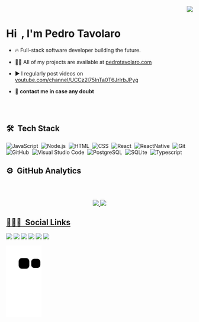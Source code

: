 
<img align="right" height="500em" src="https://raw.githubusercontent.com/gist/PedroTavolaro/b484c57b9ee89ccdcb3e06d0c2c5f18c/raw/c46e94a8a18dc1d6695105046ed57863bd5a4059/githubcard.svg"/>
<h1 align="left">Hi <img src="https://raw.githubusercontent.com/kaueMarques/kaueMarques/master/hi.gif" width="5px" height="45px">, I'm Pedro Tavolaro</h1>



- 🔥 Full-stack software developer building the future. 

- 👨‍💻 All of my projects are available at [pedrotavolaro.com](https://www.pedrotavolaro.com)

- ▶️ I regularly post videos on [youtube.com/channel/UCCz2l75InTa0T6JrIrbJPyg](https://youtube.com/channel/UCCz2l75InTa0T6JrIrbJPyg)

- 💬 **contact me in case any doubt**

<br><br>


## 🛠 &nbsp;Tech Stack

![JavaScript](https://img.shields.io/badge/-JavaScript-05122A?style=flat&logo=javascript)&nbsp;
![Node.js](https://img.shields.io/badge/-Node.js-05122A?style=flat&logo=node.js)&nbsp;
![HTML](https://img.shields.io/badge/-HTML-05122A?style=flat&logo=HTML5)&nbsp;
![CSS](https://img.shields.io/badge/-CSS-05122A?style=flat&logo=CSS3&logoColor=1572B6)&nbsp;
![React](https://img.shields.io/badge/-React-05122A?style=flat&logo=react)&nbsp;
![ReactNative](https://img.shields.io/badge/-ReactNative-05122A?style=flat&logo=react)&nbsp;
![Git](https://img.shields.io/badge/-Git-05122A?style=flat&logo=git)&nbsp;
![GitHub](https://img.shields.io/badge/-GitHub-05122A?style=flat&logo=github)&nbsp;
![Visual Studio Code](https://img.shields.io/badge/-Visual%20Studio%20Code-05122A?style=flat&logo=visual-studio-code&logoColor=007ACC)&nbsp;
![PostgreSQL](https://img.shields.io/badge/-PostgreSQL-05122A?style=flat&logo=postgresql)&nbsp;
![SQLite](https://img.shields.io/badge/-SQLite-05122A?style=flat&logo=sqlite)&nbsp;
![Typescript](https://img.shields.io/badge/-TypeScript-05122A?style=flat&logo=typescript)&nbsp;


## ⚙️ &nbsp;GitHub Analytics

<br><br>
<div align="center">
  <a href="https://github.com/PedroTavolaro">
  <img height="180em" src="https://github-readme-stats.vercel.app/api?username=pedrotavolaro&show_icons=true&theme=dracula&include_all_commits=true&count_private=true"/>
  <img height="180em" src="https://github-readme-stats.vercel.app/api/top-langs/?username=pedrotavolaro&layout=compact&langs_count=7&theme=dracula"/>
</div>

## 👨🏽‍🦲 &nbsp;Social Links

 <a href="https://youtube.com/channel/UCCz2l75InTa0T6JrIrbJPyg" target="_blank"><img src="https://img.shields.io/badge/YouTube-FF0000?style=for-the-badge&logo=youtube&logoColor=white" target="_blank"></a>
  <a href="https://www.instagram.com/pedro_tavolaro.developer/" target="_blank"><img src="https://img.shields.io/badge/-Instagram-%23E4405F?style=for-the-badge&logo=instagram&logoColor=white" target="_blank"></a>
 	<a href="https://www.twitch.tv/pedro_tavolaro" target="_blank"><img src="https://img.shields.io/badge/Twitch-9146FF?style=for-the-badge&logo=twitch&logoColor=white" target="_blank"></a>
 <a href="https://discord.gg/Jqf26WYn" target="_blank"><img src="https://img.shields.io/badge/Discord-7289DA?style=for-the-badge&logo=discord&logoColor=white" target="_blank"></a> 
  <a href = "mailto:phtc-pedro@hotmail.com"><img src="https://img.shields.io/badge/-Hotmail-%23333?style=for-the-badge&logo=microsoft-outlook" target="_blank"></a>
  <a href="https://www.linkedin.com/in/pedrotavolaro/" target="_blank"><img src="https://img.shields.io/badge/-LinkedIn-%230077B5?style=for-the-badge&logo=linkedin&logoColor=white" target="_blank"></a> 
 

 ![Snake animation](https://github.com/rafaballerini/rafaballerini/blob/output/github-contribution-grid-snake.svg)

